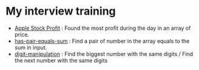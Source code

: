 # My interview training

 - [Apple Stock Profit](apple-stock-profit) : Found the most profit during the day in an array of price.
 - [has-pair-equals-sum](has-pair-equals-sum) : Find a pair of number in the array equals to the sum in input.
 - [digit-manipulation](digit-manipulation) : Find the biggest number with the same digits / Find the next number with the same digits
